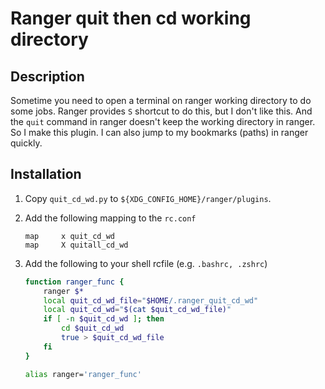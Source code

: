 # Ranger quit then cd working directory

## Description

Sometime you need to open a terminal on ranger working directory to do some jobs. Ranger provides `S` shortcut to do this, but I don't like this. And the `quit` command in ranger doesn't keep the working directory in ranger. So I make this plugin. I can also jump to my bookmarks (paths) in ranger quickly.

## Installation

1.  Copy `quit_cd_wd.py` to `${XDG_CONFIG_HOME}/ranger/plugins`.
2.  Add the following mapping to the `rc.conf`

    ```
    map     x quit_cd_wd
    map     X quitall_cd_wd
    ```
3.  Add the following to your shell rcfile (e.g. `.bashrc, .zshrc`)

    ```sh
    function ranger_func {
        ranger $*
        local quit_cd_wd_file="$HOME/.ranger_quit_cd_wd"
        local quit_cd_wd="$(cat $quit_cd_wd_file)"
        if [ -n $quit_cd_wd ]; then
            cd $quit_cd_wd
            true > $quit_cd_wd_file
        fi
    }

    alias ranger='ranger_func'
    ```
